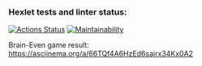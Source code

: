 ### Hexlet tests and linter status:
[![Actions Status](https://github.com/Albert-back-end/java-project-61/actions/workflows/hexlet-check.yml/badge.svg)](https://github.com/Albert-back-end/java-project-61/actions) [![Maintainability](https://api.codeclimate.com/v1/badges/2a606ffba63480b2dd46/maintainability)](https://codeclimate.com/github/Albert-back-end/java-project-61/maintainability)

Brain-Even game result:
https://asciinema.org/a/66TQf4A6HzEd6sajrx34Kx0A2
